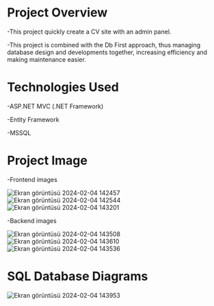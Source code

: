 # Project Overview
 -This project quickly create a CV site with an admin panel.

-This project is combined with the Db First approach, thus managing database design and developments together, increasing efficiency and making maintenance easier.

# Technologies Used
-ASP.NET MVC (.NET Framework)

-Entity Framework

-MSSQL

# Project Image
-Frontend images

![Ekran görüntüsü 2024-02-04 142457](https://github.com/SafakSahinn/MeyawoPortfolio/assets/123293425/a2681062-0dbf-4118-bd38-c2812baa71aa)
![Ekran görüntüsü 2024-02-04 142544](https://github.com/SafakSahinn/MeyawoPortfolio/assets/123293425/dd3e29bf-8aad-4e38-a855-7499a6bd7dec)
![Ekran görüntüsü 2024-02-04 143201](https://github.com/SafakSahinn/MeyawoPortfolio/assets/123293425/84801725-caf3-49d0-901b-e9bc3833a629)

-Backend images

![Ekran görüntüsü 2024-02-04 143508](https://github.com/SafakSahinn/MeyawoPortfolio/assets/123293425/6459b850-39a2-4076-88c8-5dd0ff5d0b77)
![Ekran görüntüsü 2024-02-04 143610](https://github.com/SafakSahinn/MeyawoPortfolio/assets/123293425/0a8ae0d1-18fd-4491-86f2-74c38321cde4)
![Ekran görüntüsü 2024-02-04 143536](https://github.com/SafakSahinn/MeyawoPortfolio/assets/123293425/803c7fec-9d72-4bc3-b94f-aa06fa4f2140)

# SQL Database Diagrams

![Ekran görüntüsü 2024-02-04 143953](https://github.com/SafakSahinn/MeyawoPortfolio/assets/123293425/464cf95a-3177-4e27-8c8b-767c971b51d7)
